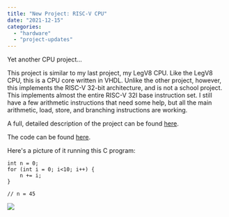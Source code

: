 ```yaml
---
title: "New Project: RISC-V CPU"
date: "2021-12-15"
categories: 
  - "hardware"
  - "project-updates"
---
```


Yet another CPU project...

This project is similar to my last project, my LegV8 CPU. Like the LegV8 CPU, this is a CPU core written in VHDL. Unlike the other project, however, this implements the RISC-V 32-bit architecture, and is not a school project. This implements almost the entire RISC-V 32I base instruction set. I still have a few arithmetic instructions that need some help, but all the main arithmetic, load, store, and branching instructions are working.

A full, detailed description of the project can be found [here](/risc-v-cpu.html).

The code can be found [here](https://github.com/pflynn157/riscv32-cpu).

Here's a picture of it running this C program:

```
int n = 0;
for (int i = 0; i<10; i++) {
    n += i;
}

// n = 45
```

![](images/forloop-1024x611.png)
